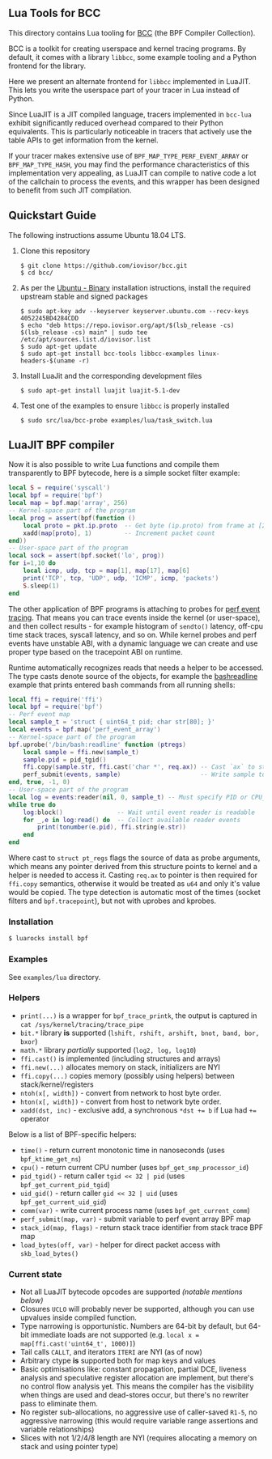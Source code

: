 Lua Tools for BCC
-----------------

This directory contains Lua tooling for [BCC][bcc]
(the BPF Compiler Collection).

BCC is a toolkit for creating userspace and kernel tracing programs. By
default, it comes with a library `libbcc`, some example tooling and a Python
frontend for the library.

Here we present an alternate frontend for `libbcc` implemented in LuaJIT. This
lets you write the userspace part of your tracer in Lua instead of Python.

Since LuaJIT is a JIT compiled language, tracers implemented in `bcc-lua`
exhibit significantly reduced overhead compared to their Python equivalents.
This is particularly noticeable in tracers that actively use the table APIs to
get information from the kernel.

If your tracer makes extensive use of `BPF_MAP_TYPE_PERF_EVENT_ARRAY` or
`BPF_MAP_TYPE_HASH`, you may find the performance characteristics of this
implementation very appealing, as LuaJIT can compile to native code a lot of
the callchain to process the events, and this wrapper has been designed to
benefit from such JIT compilation.

## Quickstart Guide

The following instructions assume Ubuntu 18.04 LTS.

1. Clone this repository

    ```
    $ git clone https://github.com/iovisor/bcc.git
    $ cd bcc/
    ```

2. As per the [Ubuntu - Binary](https://github.com/iovisor/bcc/blob/master/INSTALL.md#ubuntu---binary) installation istructions, install the required upstream stable and signed packages

    ```
    $ sudo apt-key adv --keyserver keyserver.ubuntu.com --recv-keys 4052245BD4284CDD
    $ echo "deb https://repo.iovisor.org/apt/$(lsb_release -cs) $(lsb_release -cs) main" | sudo tee /etc/apt/sources.list.d/iovisor.list
    $ sudo apt-get update
    $ sudo apt-get install bcc-tools libbcc-examples linux-headers-$(uname -r)
    ```

3. Install LuaJit and the corresponding development files

    ```
    $ sudo apt-get install luajit luajit-5.1-dev
    ```

4. Test one of the examples to ensure `libbcc` is properly installed

    ```
    $ sudo src/lua/bcc-probe examples/lua/task_switch.lua
    ```

## LuaJIT BPF compiler

Now it is also possible to write Lua functions and compile them transparently to BPF bytecode, here is a simple socket filter example:

```lua
local S = require('syscall')
local bpf = require('bpf')
local map = bpf.map('array', 256)
-- Kernel-space part of the program
local prog = assert(bpf(function ()
    local proto = pkt.ip.proto  -- Get byte (ip.proto) from frame at [23]
    xadd(map[proto], 1)         -- Increment packet count
end))
-- User-space part of the program
local sock = assert(bpf.socket('lo', prog))
for i=1,10 do
    local icmp, udp, tcp = map[1], map[17], map[6]
    print('TCP', tcp, 'UDP', udp, 'ICMP', icmp, 'packets')
    S.sleep(1)
end
```

The other application of BPF programs is attaching to probes for [perf event tracing][tracing]. That means you can trace events inside the kernel (or user-space), and then collect results - for example histogram of `sendto()` latency, off-cpu time stack traces, syscall latency, and so on. While kernel probes and perf events have unstable ABI, with a dynamic language we can create and use proper type based on the tracepoint ABI on runtime.

Runtime automatically recognizes reads that needs a helper to be accessed. The type casts denote source of the objects, for example the [bashreadline][bashreadline] example that prints entered bash commands from all running shells:

```lua
local ffi = require('ffi')
local bpf = require('bpf')
-- Perf event map
local sample_t = 'struct { uint64_t pid; char str[80]; }'
local events = bpf.map('perf_event_array')
-- Kernel-space part of the program
bpf.uprobe('/bin/bash:readline' function (ptregs)
    local sample = ffi.new(sample_t)
    sample.pid = pid_tgid()
    ffi.copy(sample.str, ffi.cast('char *', req.ax)) -- Cast `ax` to string pointer and copy to buffer
    perf_submit(events, sample)                      -- Write sample to perf event map
end, true, -1, 0)
-- User-space part of the program
local log = events:reader(nil, 0, sample_t) -- Must specify PID or CPU_ID to observe
while true do
    log:block()               -- Wait until event reader is readable
    for _,e in log:read() do  -- Collect available reader events
        print(tonumber(e.pid), ffi.string(e.str))
    end
end
```

Where cast to `struct pt_regs` flags the source of data as probe arguments, which means any pointer derived
from this structure points to kernel and a helper is needed to access it. Casting `req.ax` to pointer is then required for `ffi.copy` semantics, otherwise it would be treated as `u64` and only it's value would be
copied. The type detection is automatic most of the times (socket filters and `bpf.tracepoint`), but not with uprobes and kprobes.

### Installation

```bash
$ luarocks install bpf
```

### Examples

See `examples/lua` directory.

### Helpers

* `print(...)` is a wrapper for `bpf_trace_printk`, the output is captured in `cat /sys/kernel/tracing/trace_pipe`
* `bit.*` library **is** supported (`lshift, rshift, arshift, bnot, band, bor, bxor`)
* `math.*` library *partially* supported (`log2, log, log10`)
* `ffi.cast()` is implemented (including structures and arrays)
* `ffi.new(...)` allocates memory on stack, initializers are NYI
* `ffi.copy(...)` copies memory (possibly using helpers) between stack/kernel/registers
* `ntoh(x[, width])` - convert from network to host byte order.
* `hton(x[, width])` - convert from host to network byte order.
* `xadd(dst, inc)` - exclusive add, a synchronous `*dst += b` if Lua had `+=` operator

Below is a list of BPF-specific helpers:

* `time()` - return current monotonic time in nanoseconds (uses `bpf_ktime_get_ns`)
* `cpu()` - return current CPU number (uses `bpf_get_smp_processor_id`)
* `pid_tgid()` - return caller `tgid << 32 | pid` (uses `bpf_get_current_pid_tgid`)
* `uid_gid()` - return caller `gid << 32 | uid` (uses `bpf_get_current_uid_gid`)
* `comm(var)` - write current process name (uses `bpf_get_current_comm`)
* `perf_submit(map, var)` - submit variable to perf event array BPF map
* `stack_id(map, flags)` - return stack trace identifier from stack trace BPF map
* `load_bytes(off, var)` - helper for direct packet access with `skb_load_bytes()`

### Current state

* Not all LuaJIT bytecode opcodes are supported *(notable mentions below)*
* Closures `UCLO` will probably never be supported, although you can use upvalues inside compiled function.
* Type narrowing is opportunistic. Numbers are 64-bit by default, but 64-bit immediate loads are not supported (e.g. `local x = map[ffi.cast('uint64_t', 1000)]`)
* Tail calls `CALLT`, and iterators `ITERI` are NYI (as of now)
* Arbitrary ctype **is** supported both for map keys and values
* Basic optimisations like: constant propagation, partial DCE, liveness analysis and speculative register allocation are implement, but there's no control flow analysis yet. This means the compiler has the visibility when things are used and dead-stores occur, but there's no rewriter pass to eliminate them.
* No register sub-allocations, no aggressive use of caller-saved `R1-5`, no aggressive narrowing (this would require variable range assertions and variable relationships)
* Slices with not 1/2/4/8 length are NYI (requires allocating a memory on stack and using pointer type)


[bcc]: https://github.com/iovisor/bcc
[tracing]: http://www.brendangregg.com/blog/2016-03-05/linux-bpf-superpowers.html
[bashreadline]: http://www.brendangregg.com/blog/2016-02-08/linux-ebpf-bcc-uprobes.html